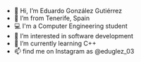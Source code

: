 - 👋 Hi, I’m Eduardo González Gutiérrez
- 📍 I’m from Tenerife, Spain 
- 💻 I'm a Computer Engineering student 
- 👀 I’m interested in software development 
- 🌱 I’m currently learning C++ 
- 📫 find me on Instagram as @eduglez_03

